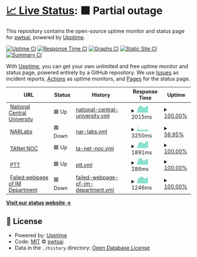 # [📈 Live Status](https://pwtsai.github.io): <!--live status--> **🟧 Partial outage**

This repository contains the open-source uptime monitor and status page for [pwtsai](https://pwtsai.github.io/), powered by [Upptime](https://github.com/upptime/upptime).

[![Uptime CI](https://github.com/pwtsai/upptime/workflows/Uptime%20CI/badge.svg)](https://github.com/pwtsai/upptime/actions?query=workflow%3A%22Uptime+CI%22)
[![Response Time CI](https://github.com/pwtsai/upptime/workflows/Response%20Time%20CI/badge.svg)](https://github.com/pwtsai/upptime/actions?query=workflow%3A%22Response+Time+CI%22)
[![Graphs CI](https://github.com/pwtsai/upptime/workflows/Graphs%20CI/badge.svg)](https://github.com/pwtsai/upptime/actions?query=workflow%3A%22Graphs+CI%22)
[![Static Site CI](https://github.com/pwtsai/upptime/workflows/Static%20Site%20CI/badge.svg)](https://github.com/pwtsai/upptime/actions?query=workflow%3A%22Static+Site+CI%22)
[![Summary CI](https://github.com/pwtsai/upptime/workflows/Summary%20CI/badge.svg)](https://github.com/pwtsai/upptime/actions?query=workflow%3A%22Summary+CI%22)

With [Upptime](https://upptime.js.org), you can get your own unlimited and free uptime monitor and status page, powered entirely by a GitHub repository. We use [Issues](https://github.com/pwtsai/upptime/issues) as incident reports, [Actions](https://github.com/pwtsai/upptime/actions) as uptime monitors, and [Pages](https://pwtsai.github.io) for the status page.

<!--start: status pages-->
<!-- This summary is generated by Upptime (https://github.com/upptime/upptime) -->
<!-- Do not edit this manually, your changes will be overwritten -->
<!-- prettier-ignore -->
| URL | Status | History | Response Time | Uptime |
| --- | ------ | ------- | ------------- | ------ |
| <img alt="" src="https://favicons.githubusercontent.com/www.ncu.edu.tw" height="13"> [National Central University](https://www.ncu.edu.tw/tw/) | 🟩 Up | [national-central-university.yml](https://github.com/pwtsai/upptime/commits/HEAD/history/national-central-university.yml) | <details><summary><img alt="Response time graph" src="./graphs/national-central-university/response-time-week.png" height="20"> 2015ms</summary><br><a href="https://pwtsai.github.io/history/national-central-university"><img alt="Response time 2260" src="https://img.shields.io/endpoint?url=https%3A%2F%2Fraw.githubusercontent.com%2Fpwtsai%2Fupptime%2FHEAD%2Fapi%2Fnational-central-university%2Fresponse-time.json"></a><br><a href="https://pwtsai.github.io/history/national-central-university"><img alt="24-hour response time 2393" src="https://img.shields.io/endpoint?url=https%3A%2F%2Fraw.githubusercontent.com%2Fpwtsai%2Fupptime%2FHEAD%2Fapi%2Fnational-central-university%2Fresponse-time-day.json"></a><br><a href="https://pwtsai.github.io/history/national-central-university"><img alt="7-day response time 2015" src="https://img.shields.io/endpoint?url=https%3A%2F%2Fraw.githubusercontent.com%2Fpwtsai%2Fupptime%2FHEAD%2Fapi%2Fnational-central-university%2Fresponse-time-week.json"></a><br><a href="https://pwtsai.github.io/history/national-central-university"><img alt="30-day response time 2207" src="https://img.shields.io/endpoint?url=https%3A%2F%2Fraw.githubusercontent.com%2Fpwtsai%2Fupptime%2FHEAD%2Fapi%2Fnational-central-university%2Fresponse-time-month.json"></a><br><a href="https://pwtsai.github.io/history/national-central-university"><img alt="1-year response time 2260" src="https://img.shields.io/endpoint?url=https%3A%2F%2Fraw.githubusercontent.com%2Fpwtsai%2Fupptime%2FHEAD%2Fapi%2Fnational-central-university%2Fresponse-time-year.json"></a></details> | <details><summary><a href="https://pwtsai.github.io/history/national-central-university">100.00%</a></summary><a href="https://pwtsai.github.io/history/national-central-university"><img alt="All-time uptime 100.00%" src="https://img.shields.io/endpoint?url=https%3A%2F%2Fraw.githubusercontent.com%2Fpwtsai%2Fupptime%2FHEAD%2Fapi%2Fnational-central-university%2Fuptime.json"></a><br><a href="https://pwtsai.github.io/history/national-central-university"><img alt="24-hour uptime 100.00%" src="https://img.shields.io/endpoint?url=https%3A%2F%2Fraw.githubusercontent.com%2Fpwtsai%2Fupptime%2FHEAD%2Fapi%2Fnational-central-university%2Fuptime-day.json"></a><br><a href="https://pwtsai.github.io/history/national-central-university"><img alt="7-day uptime 100.00%" src="https://img.shields.io/endpoint?url=https%3A%2F%2Fraw.githubusercontent.com%2Fpwtsai%2Fupptime%2FHEAD%2Fapi%2Fnational-central-university%2Fuptime-week.json"></a><br><a href="https://pwtsai.github.io/history/national-central-university"><img alt="30-day uptime 100.00%" src="https://img.shields.io/endpoint?url=https%3A%2F%2Fraw.githubusercontent.com%2Fpwtsai%2Fupptime%2FHEAD%2Fapi%2Fnational-central-university%2Fuptime-month.json"></a><br><a href="https://pwtsai.github.io/history/national-central-university"><img alt="1-year uptime 100.00%" src="https://img.shields.io/endpoint?url=https%3A%2F%2Fraw.githubusercontent.com%2Fpwtsai%2Fupptime%2FHEAD%2Fapi%2Fnational-central-university%2Fuptime-year.json"></a></details>
| <img alt="" src="https://favicons.githubusercontent.com/www.narlabs.org.tw" height="13"> [NARLabs](https://www.narlabs.org.tw/) | 🟥 Down | [nar-labs.yml](https://github.com/pwtsai/upptime/commits/HEAD/history/nar-labs.yml) | <details><summary><img alt="Response time graph" src="./graphs/nar-labs/response-time-week.png" height="20"> 3250ms</summary><br><a href="https://pwtsai.github.io/history/nar-labs"><img alt="Response time 3449" src="https://img.shields.io/endpoint?url=https%3A%2F%2Fraw.githubusercontent.com%2Fpwtsai%2Fupptime%2FHEAD%2Fapi%2Fnar-labs%2Fresponse-time.json"></a><br><a href="https://pwtsai.github.io/history/nar-labs"><img alt="24-hour response time 3088" src="https://img.shields.io/endpoint?url=https%3A%2F%2Fraw.githubusercontent.com%2Fpwtsai%2Fupptime%2FHEAD%2Fapi%2Fnar-labs%2Fresponse-time-day.json"></a><br><a href="https://pwtsai.github.io/history/nar-labs"><img alt="7-day response time 3250" src="https://img.shields.io/endpoint?url=https%3A%2F%2Fraw.githubusercontent.com%2Fpwtsai%2Fupptime%2FHEAD%2Fapi%2Fnar-labs%2Fresponse-time-week.json"></a><br><a href="https://pwtsai.github.io/history/nar-labs"><img alt="30-day response time 3379" src="https://img.shields.io/endpoint?url=https%3A%2F%2Fraw.githubusercontent.com%2Fpwtsai%2Fupptime%2FHEAD%2Fapi%2Fnar-labs%2Fresponse-time-month.json"></a><br><a href="https://pwtsai.github.io/history/nar-labs"><img alt="1-year response time 3449" src="https://img.shields.io/endpoint?url=https%3A%2F%2Fraw.githubusercontent.com%2Fpwtsai%2Fupptime%2FHEAD%2Fapi%2Fnar-labs%2Fresponse-time-year.json"></a></details> | <details><summary><a href="https://pwtsai.github.io/history/nar-labs">56.95%</a></summary><a href="https://pwtsai.github.io/history/nar-labs"><img alt="All-time uptime 93.08%" src="https://img.shields.io/endpoint?url=https%3A%2F%2Fraw.githubusercontent.com%2Fpwtsai%2Fupptime%2FHEAD%2Fapi%2Fnar-labs%2Fuptime.json"></a><br><a href="https://pwtsai.github.io/history/nar-labs"><img alt="24-hour uptime 71.58%" src="https://img.shields.io/endpoint?url=https%3A%2F%2Fraw.githubusercontent.com%2Fpwtsai%2Fupptime%2FHEAD%2Fapi%2Fnar-labs%2Fuptime-day.json"></a><br><a href="https://pwtsai.github.io/history/nar-labs"><img alt="7-day uptime 56.95%" src="https://img.shields.io/endpoint?url=https%3A%2F%2Fraw.githubusercontent.com%2Fpwtsai%2Fupptime%2FHEAD%2Fapi%2Fnar-labs%2Fuptime-week.json"></a><br><a href="https://pwtsai.github.io/history/nar-labs"><img alt="30-day uptime 90.09%" src="https://img.shields.io/endpoint?url=https%3A%2F%2Fraw.githubusercontent.com%2Fpwtsai%2Fupptime%2FHEAD%2Fapi%2Fnar-labs%2Fuptime-month.json"></a><br><a href="https://pwtsai.github.io/history/nar-labs"><img alt="1-year uptime 93.08%" src="https://img.shields.io/endpoint?url=https%3A%2F%2Fraw.githubusercontent.com%2Fpwtsai%2Fupptime%2FHEAD%2Fapi%2Fnar-labs%2Fuptime-year.json"></a></details>
| <img alt="" src="https://favicons.githubusercontent.com/noc.tanet.edu.tw" height="13"> [TANet NOC](https://noc.tanet.edu.tw/) | 🟩 Up | [ta-net-noc.yml](https://github.com/pwtsai/upptime/commits/HEAD/history/ta-net-noc.yml) | <details><summary><img alt="Response time graph" src="./graphs/ta-net-noc/response-time-week.png" height="20"> 1891ms</summary><br><a href="https://pwtsai.github.io/history/ta-net-noc"><img alt="Response time 2433" src="https://img.shields.io/endpoint?url=https%3A%2F%2Fraw.githubusercontent.com%2Fpwtsai%2Fupptime%2FHEAD%2Fapi%2Fta-net-noc%2Fresponse-time.json"></a><br><a href="https://pwtsai.github.io/history/ta-net-noc"><img alt="24-hour response time 2108" src="https://img.shields.io/endpoint?url=https%3A%2F%2Fraw.githubusercontent.com%2Fpwtsai%2Fupptime%2FHEAD%2Fapi%2Fta-net-noc%2Fresponse-time-day.json"></a><br><a href="https://pwtsai.github.io/history/ta-net-noc"><img alt="7-day response time 1891" src="https://img.shields.io/endpoint?url=https%3A%2F%2Fraw.githubusercontent.com%2Fpwtsai%2Fupptime%2FHEAD%2Fapi%2Fta-net-noc%2Fresponse-time-week.json"></a><br><a href="https://pwtsai.github.io/history/ta-net-noc"><img alt="30-day response time 2247" src="https://img.shields.io/endpoint?url=https%3A%2F%2Fraw.githubusercontent.com%2Fpwtsai%2Fupptime%2FHEAD%2Fapi%2Fta-net-noc%2Fresponse-time-month.json"></a><br><a href="https://pwtsai.github.io/history/ta-net-noc"><img alt="1-year response time 2433" src="https://img.shields.io/endpoint?url=https%3A%2F%2Fraw.githubusercontent.com%2Fpwtsai%2Fupptime%2FHEAD%2Fapi%2Fta-net-noc%2Fresponse-time-year.json"></a></details> | <details><summary><a href="https://pwtsai.github.io/history/ta-net-noc">100.00%</a></summary><a href="https://pwtsai.github.io/history/ta-net-noc"><img alt="All-time uptime 99.01%" src="https://img.shields.io/endpoint?url=https%3A%2F%2Fraw.githubusercontent.com%2Fpwtsai%2Fupptime%2FHEAD%2Fapi%2Fta-net-noc%2Fuptime.json"></a><br><a href="https://pwtsai.github.io/history/ta-net-noc"><img alt="24-hour uptime 100.00%" src="https://img.shields.io/endpoint?url=https%3A%2F%2Fraw.githubusercontent.com%2Fpwtsai%2Fupptime%2FHEAD%2Fapi%2Fta-net-noc%2Fuptime-day.json"></a><br><a href="https://pwtsai.github.io/history/ta-net-noc"><img alt="7-day uptime 100.00%" src="https://img.shields.io/endpoint?url=https%3A%2F%2Fraw.githubusercontent.com%2Fpwtsai%2Fupptime%2FHEAD%2Fapi%2Fta-net-noc%2Fuptime-week.json"></a><br><a href="https://pwtsai.github.io/history/ta-net-noc"><img alt="30-day uptime 100.00%" src="https://img.shields.io/endpoint?url=https%3A%2F%2Fraw.githubusercontent.com%2Fpwtsai%2Fupptime%2FHEAD%2Fapi%2Fta-net-noc%2Fuptime-month.json"></a><br><a href="https://pwtsai.github.io/history/ta-net-noc"><img alt="1-year uptime 99.01%" src="https://img.shields.io/endpoint?url=https%3A%2F%2Fraw.githubusercontent.com%2Fpwtsai%2Fupptime%2FHEAD%2Fapi%2Fta-net-noc%2Fuptime-year.json"></a></details>
| <img alt="" src="https://favicons.githubusercontent.com/www.ptt.cc" height="13"> [PTT](https://www.ptt.cc/index.html) | 🟩 Up | [ptt.yml](https://github.com/pwtsai/upptime/commits/HEAD/history/ptt.yml) | <details><summary><img alt="Response time graph" src="./graphs/ptt/response-time-week.png" height="20"> 286ms</summary><br><a href="https://pwtsai.github.io/history/ptt"><img alt="Response time 304" src="https://img.shields.io/endpoint?url=https%3A%2F%2Fraw.githubusercontent.com%2Fpwtsai%2Fupptime%2FHEAD%2Fapi%2Fptt%2Fresponse-time.json"></a><br><a href="https://pwtsai.github.io/history/ptt"><img alt="24-hour response time 283" src="https://img.shields.io/endpoint?url=https%3A%2F%2Fraw.githubusercontent.com%2Fpwtsai%2Fupptime%2FHEAD%2Fapi%2Fptt%2Fresponse-time-day.json"></a><br><a href="https://pwtsai.github.io/history/ptt"><img alt="7-day response time 286" src="https://img.shields.io/endpoint?url=https%3A%2F%2Fraw.githubusercontent.com%2Fpwtsai%2Fupptime%2FHEAD%2Fapi%2Fptt%2Fresponse-time-week.json"></a><br><a href="https://pwtsai.github.io/history/ptt"><img alt="30-day response time 327" src="https://img.shields.io/endpoint?url=https%3A%2F%2Fraw.githubusercontent.com%2Fpwtsai%2Fupptime%2FHEAD%2Fapi%2Fptt%2Fresponse-time-month.json"></a><br><a href="https://pwtsai.github.io/history/ptt"><img alt="1-year response time 304" src="https://img.shields.io/endpoint?url=https%3A%2F%2Fraw.githubusercontent.com%2Fpwtsai%2Fupptime%2FHEAD%2Fapi%2Fptt%2Fresponse-time-year.json"></a></details> | <details><summary><a href="https://pwtsai.github.io/history/ptt">100.00%</a></summary><a href="https://pwtsai.github.io/history/ptt"><img alt="All-time uptime 99.07%" src="https://img.shields.io/endpoint?url=https%3A%2F%2Fraw.githubusercontent.com%2Fpwtsai%2Fupptime%2FHEAD%2Fapi%2Fptt%2Fuptime.json"></a><br><a href="https://pwtsai.github.io/history/ptt"><img alt="24-hour uptime 100.00%" src="https://img.shields.io/endpoint?url=https%3A%2F%2Fraw.githubusercontent.com%2Fpwtsai%2Fupptime%2FHEAD%2Fapi%2Fptt%2Fuptime-day.json"></a><br><a href="https://pwtsai.github.io/history/ptt"><img alt="7-day uptime 100.00%" src="https://img.shields.io/endpoint?url=https%3A%2F%2Fraw.githubusercontent.com%2Fpwtsai%2Fupptime%2FHEAD%2Fapi%2Fptt%2Fuptime-week.json"></a><br><a href="https://pwtsai.github.io/history/ptt"><img alt="30-day uptime 98.08%" src="https://img.shields.io/endpoint?url=https%3A%2F%2Fraw.githubusercontent.com%2Fpwtsai%2Fupptime%2FHEAD%2Fapi%2Fptt%2Fuptime-month.json"></a><br><a href="https://pwtsai.github.io/history/ptt"><img alt="1-year uptime 99.07%" src="https://img.shields.io/endpoint?url=https%3A%2F%2Fraw.githubusercontent.com%2Fpwtsai%2Fupptime%2FHEAD%2Fapi%2Fptt%2Fuptime-year.json"></a></details>
| <img alt="" src="https://favicons.githubusercontent.com/im.mgt.ncu.edu.tw" height="13"> [Failed webpage of IM Department](https://im.mgt.ncu.edu.tw/noexist.html) | 🟥 Down | [failed-webpage-of-im-department.yml](https://github.com/pwtsai/upptime/commits/HEAD/history/failed-webpage-of-im-department.yml) | <details><summary><img alt="Response time graph" src="./graphs/failed-webpage-of-im-department/response-time-week.png" height="20"> 1246ms</summary><br><a href="https://pwtsai.github.io/history/failed-webpage-of-im-department"><img alt="Response time 1416" src="https://img.shields.io/endpoint?url=https%3A%2F%2Fraw.githubusercontent.com%2Fpwtsai%2Fupptime%2FHEAD%2Fapi%2Ffailed-webpage-of-im-department%2Fresponse-time.json"></a><br><a href="https://pwtsai.github.io/history/failed-webpage-of-im-department"><img alt="24-hour response time 1329" src="https://img.shields.io/endpoint?url=https%3A%2F%2Fraw.githubusercontent.com%2Fpwtsai%2Fupptime%2FHEAD%2Fapi%2Ffailed-webpage-of-im-department%2Fresponse-time-day.json"></a><br><a href="https://pwtsai.github.io/history/failed-webpage-of-im-department"><img alt="7-day response time 1246" src="https://img.shields.io/endpoint?url=https%3A%2F%2Fraw.githubusercontent.com%2Fpwtsai%2Fupptime%2FHEAD%2Fapi%2Ffailed-webpage-of-im-department%2Fresponse-time-week.json"></a><br><a href="https://pwtsai.github.io/history/failed-webpage-of-im-department"><img alt="30-day response time 1415" src="https://img.shields.io/endpoint?url=https%3A%2F%2Fraw.githubusercontent.com%2Fpwtsai%2Fupptime%2FHEAD%2Fapi%2Ffailed-webpage-of-im-department%2Fresponse-time-month.json"></a><br><a href="https://pwtsai.github.io/history/failed-webpage-of-im-department"><img alt="1-year response time 1416" src="https://img.shields.io/endpoint?url=https%3A%2F%2Fraw.githubusercontent.com%2Fpwtsai%2Fupptime%2FHEAD%2Fapi%2Ffailed-webpage-of-im-department%2Fresponse-time-year.json"></a></details> | <details><summary><a href="https://pwtsai.github.io/history/failed-webpage-of-im-department">100.00%</a></summary><a href="https://pwtsai.github.io/history/failed-webpage-of-im-department"><img alt="All-time uptime 92.22%" src="https://img.shields.io/endpoint?url=https%3A%2F%2Fraw.githubusercontent.com%2Fpwtsai%2Fupptime%2FHEAD%2Fapi%2Ffailed-webpage-of-im-department%2Fuptime.json"></a><br><a href="https://pwtsai.github.io/history/failed-webpage-of-im-department"><img alt="24-hour uptime 100.00%" src="https://img.shields.io/endpoint?url=https%3A%2F%2Fraw.githubusercontent.com%2Fpwtsai%2Fupptime%2FHEAD%2Fapi%2Ffailed-webpage-of-im-department%2Fuptime-day.json"></a><br><a href="https://pwtsai.github.io/history/failed-webpage-of-im-department"><img alt="7-day uptime 100.00%" src="https://img.shields.io/endpoint?url=https%3A%2F%2Fraw.githubusercontent.com%2Fpwtsai%2Fupptime%2FHEAD%2Fapi%2Ffailed-webpage-of-im-department%2Fuptime-week.json"></a><br><a href="https://pwtsai.github.io/history/failed-webpage-of-im-department"><img alt="30-day uptime 100.00%" src="https://img.shields.io/endpoint?url=https%3A%2F%2Fraw.githubusercontent.com%2Fpwtsai%2Fupptime%2FHEAD%2Fapi%2Ffailed-webpage-of-im-department%2Fuptime-month.json"></a><br><a href="https://pwtsai.github.io/history/failed-webpage-of-im-department"><img alt="1-year uptime 92.22%" src="https://img.shields.io/endpoint?url=https%3A%2F%2Fraw.githubusercontent.com%2Fpwtsai%2Fupptime%2FHEAD%2Fapi%2Ffailed-webpage-of-im-department%2Fuptime-year.json"></a></details>

<!--end: status pages-->

[**Visit our status website →**](https://pwtsai.github.io)

## 📄 License

- Powered by: [Upptime](https://github.com/upptime/upptime)
- Code: [MIT](./LICENSE) © [pwtsai](https://pwtsai.github.io/)
- Data in the `./history` directory: [Open Database License](https://opendatacommons.org/licenses/odbl/1-0/)

